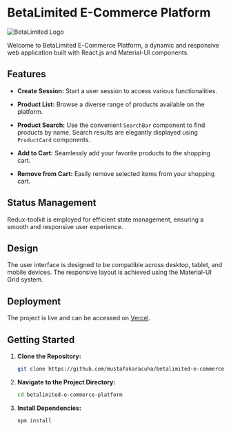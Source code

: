 # BetaLimited E-Commerce Platform

![BetaLimited Logo](link/to/logo.png)

Welcome to BetaLimited E-Commerce Platform, a dynamic and responsive web application built with React.js and Material-UI components.

## Features

- **Create Session:** Start a user session to access various functionalities.

- **Product List:** Browse a diverse range of products available on the platform.

- **Product Search:** Use the convenient `SearchBar` component to find products by name. Search results are elegantly displayed using `ProductCard` components.

- **Add to Cart:** Seamlessly add your favorite products to the shopping cart.

- **Remove from Cart:** Easily remove selected items from your shopping cart.

## Status Management

Redux-toolkit is employed for efficient state management, ensuring a smooth and responsive user experience.

## Design

The user interface is designed to be compatible across desktop, tablet, and mobile devices. The responsive layout is achieved using the Material-UI Grid system.

## Deployment

The project is live and can be accessed on [Vercel](https://vercel.com/your-username/betalimited-ecommerce).

## Getting Started

1. **Clone the Repository:**

   ```bash
   git clone https://github.com/mustafakaracuha/betalimited-e-commerce-platform.git

2. **Navigate to the Project Directory:**

   ```bash
   cd betalimited-e-commerce-platform

3. **Install Dependencies:**

   ```bash
   npm install
